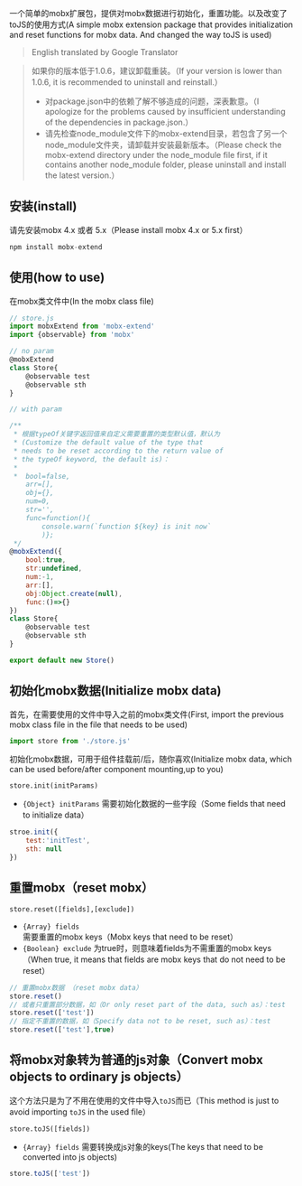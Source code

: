 

一个简单的mobx扩展包，提供对mobx数据进行初始化，重置功能。以及改变了toJS的使用方式(A simple mobx extension package that provides initialization and reset functions for mobx data. And changed the way toJS is used)

> English translated by Google Translator

> 如果你的版本低于1.0.6，建议卸载重装。（If your version is lower than 1.0.6, it is recommended to uninstall and reinstall.）
> - 对package.json中的依赖了解不够造成的问题，深表歉意。（I apologize for the problems caused by insufficient understanding of the dependencies in package.json.）
> - 请先检查node_module文件下的mobx-extend目录，若包含了另一个node_module文件夹，请卸载并安装最新版本。（Please check the mobx-extend directory under the node_module file first, if it contains another node_module folder, please uninstall and install the latest version.）

## 安装(install)
请先安装mobx 4.x 或者 5.x（Please install mobx 4.x or 5.x first）

```javascript 
npm install mobx-extend
```

## 使用(how to use)

在mobx类文件中(In the mobx class file)

```javascript
// store.js
import mobxExtend from 'mobx-extend'
import {observable} from 'mobx'

// no param
@mobxExtend
class Store{
    @observable test
    @observable sth
}

// with param

/** 
 * 根据typeOf关键字返回值来自定义需要重置的类型默认值，默认为
 * (Customize the default value of the type that 
 * needs to be reset according to the return value of 
 * the typeOf keyword, the default is)：
 * 
 *  bool=false,
    arr=[],
    obj={},
    num=0,
    str='',
    func=function(){
        console.warn(`function ${key} is init now`
        )};
 */
@mobxExtend({
    bool:true,
    str:undefined,
    num:-1,
    arr:[],
    obj:Object.create(null),
    func:()=>{}
})
class Store{
    @observable test
    @observable sth
}

export default new Store()
```

## 初始化mobx数据(Initialize mobx data)

首先，在需要使用的文件中导入之前的mobx类文件(First, import the previous mobx class file in the file that needs to be used)

```javascript
import store from './store.js'
```
初始化mobx数据，可用于组件挂载前/后，随你喜欢(Initialize mobx data, which can be used before/after component mounting,up to you)

`store.init(initParams)`
- `{Object} initParams` 需要初始化数据的一些字段（Some fields that need to initialize data）

```javascript
stroe.init({
    test:'initTest',
    sth: null
})
```
## 重置mobx（reset mobx）
`store.reset([fields],[exclude])`
- `{Array} fields` 需要重置的mobx keys（Mobx keys that need to be reset）
- `{Boolean} exclude` 为true时，则意味着fields为不需重置的mobx keys（When true, it means that fields are mobx keys that do not need to be reset） 

```javascript
// 重置mobx数据 （reset mobx data）
store.reset()
// 或者只重置部分数据，如（Or only reset part of the data, such as）：test
store.reset(['test'])
// 指定不重置的数据，如（Specify data not to be reset, such as）：test
store.reset(['test'],true)
```

## 将mobx对象转为普通的js对象（Convert mobx objects to ordinary js objects）

这个方法只是为了不用在使用的文件中导入`toJS`而已（This method is just to avoid importing `toJS` in the used file）

`store.toJS([fields])`

- `{Array} fields` 需要转换成js对象的keys(The keys that need to be converted into js objects)

```javascript
store.toJS(['test'])
```